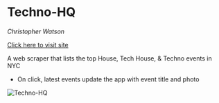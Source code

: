 # Techno-HQ

_Christopher Watson_

[Click here to visit site](https://agile-springs-82992.herokuapp.com)

A web scraper that lists the top House, Tech House, & Techno events in NYC

* On click, latest events update the app with event title and photo

![Techno-HQ](https://github.com/christopher-watson/Techno-HQ/blob/master/public/img/2018-06-16%2017.29.26.gif?raw=true "Techno HQ")